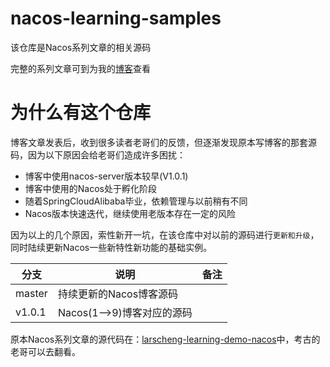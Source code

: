 # nacos-learning-samples

该仓库是Nacos系列文章的相关源码

完整的系列文章可到为我的[博客](www.larscheng.com)查看

# 为什么有这个仓库

博客文章发表后，收到很多读者老哥们的反馈，但逐渐发现原本写博客的那套源码，因为以下原因会给老哥们造成许多困扰：

- 博客中使用nacos-server版本较早(V1.0.1)
- 博客中使用的Nacos处于孵化阶段
- 随着SpringCloudAlibaba毕业，依赖管理与以前稍有不同
- Nacos版本快速迭代，继续使用老版本存在一定的风险

因为以上的几个原因，索性新开一坑，在该仓库中对以前的源码进行`更新和升级`，同时陆续更新Nacos一些新特性新功能的基础实例。

| 分支   | 说明                       | 备注 |
| ------ | -------------------------- | ---- |
| master | 持续更新的Nacos博客源码    |      |
| v1.0.1 | Nacos(1-->9)博客对应的源码 |      |



原本Nacos系列文章的源代码在：[larscheng-learning-demo-nacos](https://github.com/larscheng/larscheng-learning-demo/tree/master/Nacos)中，考古的老哥可以去翻看。